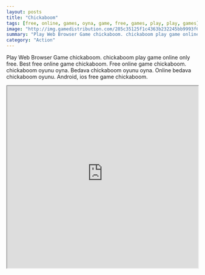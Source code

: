 ```yaml
---
layout: posts
title: "Chickaboom"
tags: [free, online, games, oyna, game, free, games, play, play, games]
image: "http://img.gamedistribution.com/285c35125f1c4363b232245bb9993f68.jpg"
summary: "Play Web Browser Game chickaboom. chickaboom play game online only free. Best free online game chickaboom. Free online game chickaboom. chickaboom oyunu oyna. Bedava chickaboom oyunu oyna. Online bedava chickaboom oyunu. Android, ios free game chickaboom."
category: "Action"
---
```


Play Web Browser Game chickaboom. chickaboom play game online only free. Best free online game chickaboom. Free online game chickaboom. chickaboom oyunu oyna. Bedava chickaboom oyunu oyna. Online bedava chickaboom oyunu. Android, ios free game chickaboom.

<iframe width="100%" height="480px;" src="http://flash.gamedistribution.com?game=285c35125f1c4363b232245bb9993f68"></iframe>